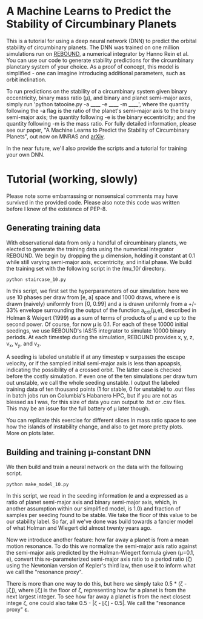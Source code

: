 # A Machine Learns to Predict the Stability of Circumbinary Planets

This is a tutorial for using a deep neural network (DNN) to predict the orbital stability of circumbinary planets. The DNN was trained on one million simulations run on [REBOUND](http://rebound.readthedocs.io/en/latest/index.html), a numerical integrator by Hanno Rein et al. You can use our code to generate stability predictions for the circumbinary planetary system of your choice. As a proof of concept, this model is simplified - one can imagine introducing additional parameters, such as orbit inclination. 

To run predictions on the stability of a circumbinary system given binary eccentricity, binary mass ratio (µ), and binary and planet semi-major axes, simply run 'python tatooine.py -a ____ -e ____ -m ____', where the quantity following the -a flag is the ratio of the planet's semi-major axis to the binary semi-major axis; the quantity following -e is the binary eccentricity; and the quantity following -m is the mass ratio. For fully detailed information, please see our paper, "A Machine Learns to Predict the Stability of Circumbinary Planets", out now on MNRAS and [arXiv](https://arxiv.org/abs/1801.03955).

In the near future, we'll also provide the scripts and a tutorial for training your own DNN.

# Tutorial (working, slowly)

Please note some embarrassing or nonsensical comments may have survived in the provided code. Please also note this code was written before I knew of the existence of PEP-8.

## Generating training data
With observational data from only a handful of circumbinary planets, we elected to generate the training data using the numerical integrator REBOUND. We begin by dropping the µ dimension, holding it constant at 0.1 while still varying semi-major axis, eccentricity, and initial phase. We build the training set with the following script in the /mu_10/ directory.  

```
python staircase_10.py
```

In this script, we first set the hyperparameters of our simulation: here we use 10 phases per draw from [e, a] space and 1000 draws, where e is drawn (naively) uniformly from [0, 0.99] and a is drawn uniformly from a +/- 33% envelope surrounding the output of the function a<sub>crit</sub>(µ,e), described in Holman & Weigert (1999) as a sum of terms of products of µ and e up to the second power. Of course, for now µ is 0.1. For each of these 10000 initial seedings, we use REBOUND's IAS15 integrator to simulate 10000 binary periods. At each timestep during the simulation, REBOUND provides x, y, z, v<sub>x</sub>, v<sub>y</sub>, and v<sub>z</sub>. 

A seeding is labeled unstable if at any timestep v surpasses the escape velocity, or if the sampled initial semi-major axis is less than apoapsis, indicating the possibility of a crossed orbit. The latter case is checked before the costly simulation. If even one of the ten simulations per draw turn out unstable, we call the whole seeding unstable. I output the labeled training data of ten thousand points (1 for stable, 0 for unstable) to .out files in batch jobs run on Columbia's Habanero HPC, but if you are not as blessed as I was, for this size of data you can output to .txt or .csv files. This may be an issue for the full battery of µ later though. 

You can replicate this exercise for different slices in mass ratio space to see how the islands of instability change, and also to get more pretty plots. More on plots later.


## Building and training µ-constant DNN
We then build and train a neural network on the data with the following script. 

```
python make_model_10.py
```

In this script, we read in the seeding information (e and a expressed as a ratio of planet semi-major axis and binary semi-major axis, which, in another assumption within our simplified model, is 1.0) and fraction of samples per seeding found to be stable. We take the floor of this value to be our stability label. So far, all we've done was build towards a fancier model of what Holman and Wiegert did almost twenty years ago. 

Now we introduce another feature: how far away a planet is from a mean motion resonance. To do this we normalize the semi-major axis ratio against the semi-major axis predicted by the Holman-Wiegert formula given (µ=0.1, e), convert this re-parameterized semi-major axis ratio to a period ratio (ζ) using the Newtonian version of Kepler's third law, then use it to inform what we call the "resonance proxy". 

There is more than one way to do this, but here we simply take 0.5 * (ζ - ⌊ζ⌋), where ⌊ζ⌋ is the floor of ζ, representing how far a planet is from the next largest integer. To see how far away a planet is from the next closest intege ζ, one could also take 0.5 - |ζ - ⌊ζ⌋ - 0.5|. We call the "resonance proxy" ε. 

